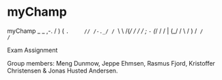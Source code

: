 # myChamp
myChamp
                         _
        _        ,-.    / )
       ( `.     // /-._/ /
        `\ \   /(_/ / / /
          ; `-`  (_/ / /
          |       (_/ /
          \          /
           )       /`
          /      /`


Exam Assignment

Group members:
Meng Dunmow, Jeppe Ehmsen, Rasmus Fjord,  Kristoffer Christensen & Jonas Husted Andersen.
